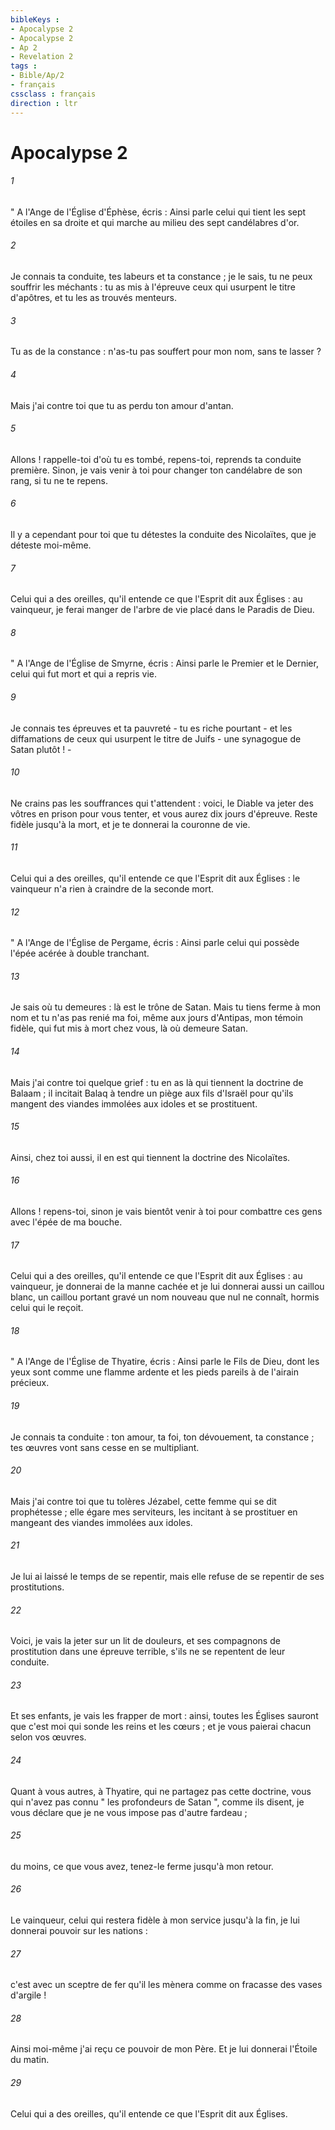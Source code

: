 ```yaml
---
bibleKeys : 
- Apocalypse 2
- Apocalypse 2
- Ap 2
- Revelation 2
tags : 
- Bible/Ap/2
- français
cssclass : français
direction : ltr
---
```


# Apocalypse 2

###### 1
" A l'Ange de l'Église d'Éphèse, écris : Ainsi parle celui qui tient les sept étoiles en sa droite et qui marche au milieu des sept candélabres d'or. 
###### 2
Je connais ta conduite, tes labeurs et ta constance ; je le sais, tu ne peux souffrir les méchants : tu as mis à l'épreuve ceux qui usurpent le titre d'apôtres, et tu les as trouvés menteurs. 
###### 3
Tu as de la constance : n'as-tu pas souffert pour mon nom, sans te lasser ? 
###### 4
Mais j'ai contre toi que tu as perdu ton amour d'antan. 
###### 5
Allons ! rappelle-toi d'où tu es tombé, repens-toi, reprends ta conduite première. Sinon, je vais venir à toi pour changer ton candélabre de son rang, si tu ne te repens. 
###### 6
Il y a cependant pour toi que tu détestes la conduite des Nicolaïtes, que je déteste moi-même. 
###### 7
Celui qui a des oreilles, qu'il entende ce que l'Esprit dit aux Églises : au vainqueur, je ferai manger de l'arbre de vie placé dans le Paradis de Dieu. 
###### 8
" A l'Ange de l'Église de Smyrne, écris : Ainsi parle le Premier et le Dernier, celui qui fut mort et qui a repris vie. 
###### 9
Je connais tes épreuves et ta pauvreté - tu es riche pourtant - et les diffamations de ceux qui usurpent le titre de Juifs - une synagogue de Satan plutôt ! - 
###### 10
Ne crains pas les souffrances qui t'attendent : voici, le Diable va jeter des vôtres en prison pour vous tenter, et vous aurez dix jours d'épreuve. Reste fidèle jusqu'à la mort, et je te donnerai la couronne de vie. 
###### 11
Celui qui a des oreilles, qu'il entende ce que l'Esprit dit aux Églises : le vainqueur n'a rien à craindre de la seconde mort. 
###### 12
" A l'Ange de l'Église de Pergame, écris : Ainsi parle celui qui possède l'épée acérée à double tranchant. 
###### 13
Je sais où tu demeures : là est le trône de Satan. Mais tu tiens ferme à mon nom et tu n'as pas renié ma foi, même aux jours d'Antipas, mon témoin fidèle, qui fut mis à mort chez vous, là où demeure Satan. 
###### 14
Mais j'ai contre toi quelque grief : tu en as là qui tiennent la doctrine de Balaam ; il incitait Balaq à tendre un piège aux fils d'Israël pour qu'ils mangent des viandes immolées aux idoles et se prostituent. 
###### 15
Ainsi, chez toi aussi, il en est qui tiennent la doctrine des Nicolaïtes. 
###### 16
Allons ! repens-toi, sinon je vais bientôt venir à toi pour combattre ces gens avec l'épée de ma bouche. 
###### 17
Celui qui a des oreilles, qu'il entende ce que l'Esprit dit aux Églises : au vainqueur, je donnerai de la manne cachée et je lui donnerai aussi un caillou blanc, un caillou portant gravé un nom nouveau que nul ne connaît, hormis celui qui le reçoit. 
###### 18
" A l'Ange de l'Église de Thyatire, écris : Ainsi parle le Fils de Dieu, dont les yeux sont comme une flamme ardente et les pieds pareils à de l'airain précieux. 
###### 19
Je connais ta conduite : ton amour, ta foi, ton dévouement, ta constance ; tes œuvres vont sans cesse en se multipliant. 
###### 20
Mais j'ai contre toi que tu tolères Jézabel, cette femme qui se dit prophétesse ; elle égare mes serviteurs, les incitant à se prostituer en mangeant des viandes immolées aux idoles. 
###### 21
Je lui ai laissé le temps de se repentir, mais elle refuse de se repentir de ses prostitutions. 
###### 22
Voici, je vais la jeter sur un lit de douleurs, et ses compagnons de prostitution dans une épreuve terrible, s'ils ne se repentent de leur conduite. 
###### 23
Et ses enfants, je vais les frapper de mort : ainsi, toutes les Églises sauront que c'est moi qui sonde les reins et les cœurs ; et je vous paierai chacun selon vos œuvres. 
###### 24
Quant à vous autres, à Thyatire, qui ne partagez pas cette doctrine, vous qui n'avez pas connu " les profondeurs de Satan ", comme ils disent, je vous déclare que je ne vous impose pas d'autre fardeau ; 
###### 25
du moins, ce que vous avez, tenez-le ferme jusqu'à mon retour. 
###### 26
Le vainqueur, celui qui restera fidèle à mon service jusqu'à la fin, je lui donnerai pouvoir sur les nations : 
###### 27
c'est avec un sceptre de fer qu'il les mènera comme on fracasse des vases d'argile ! 
###### 28
Ainsi moi-même j'ai reçu ce pouvoir de mon Père. Et je lui donnerai l'Étoile du matin. 
###### 29
Celui qui a des oreilles, qu'il entende ce que l'Esprit dit aux Églises. 
